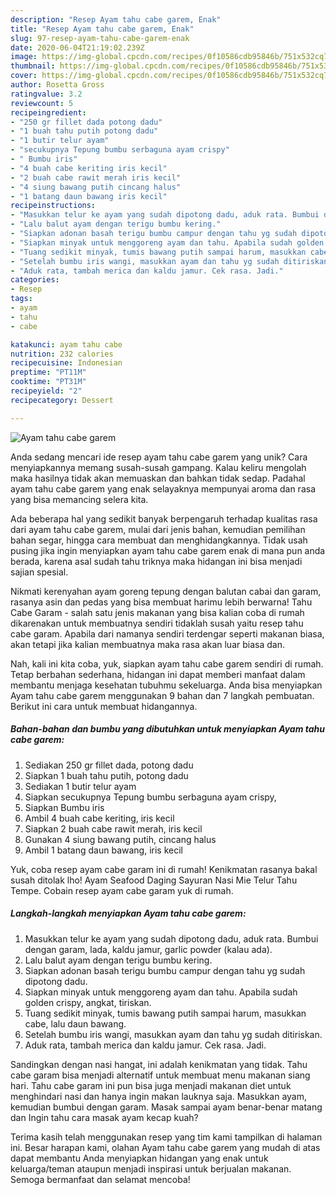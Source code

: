 ```yaml
---
description: "Resep Ayam tahu cabe garem, Enak"
title: "Resep Ayam tahu cabe garem, Enak"
slug: 97-resep-ayam-tahu-cabe-garem-enak
date: 2020-06-04T21:19:02.239Z
image: https://img-global.cpcdn.com/recipes/0f10586cdb95846b/751x532cq70/ayam-tahu-cabe-garem-foto-resep-utama.jpg
thumbnail: https://img-global.cpcdn.com/recipes/0f10586cdb95846b/751x532cq70/ayam-tahu-cabe-garem-foto-resep-utama.jpg
cover: https://img-global.cpcdn.com/recipes/0f10586cdb95846b/751x532cq70/ayam-tahu-cabe-garem-foto-resep-utama.jpg
author: Rosetta Gross
ratingvalue: 3.2
reviewcount: 5
recipeingredient:
- "250 gr fillet dada potong dadu"
- "1 buah tahu putih potong dadu"
- "1 butir telur ayam"
- "secukupnya Tepung bumbu serbaguna ayam crispy"
- " Bumbu iris"
- "4 buah cabe keriting iris kecil"
- "2 buah cabe rawit merah iris kecil"
- "4 siung bawang putih cincang halus"
- "1 batang daun bawang iris kecil"
recipeinstructions:
- "Masukkan telur ke ayam yang sudah dipotong dadu, aduk rata. Bumbui dengan garam, lada, kaldu jamur, garlic powder (kalau ada)."
- "Lalu balut ayam dengan terigu bumbu kering."
- "Siapkan adonan basah terigu bumbu campur dengan tahu yg sudah dipotong dadu."
- "Siapkan minyak untuk menggoreng ayam dan tahu. Apabila sudah golden crispy, angkat, tiriskan."
- "Tuang sedikit minyak, tumis bawang putih sampai harum, masukkan cabe, lalu daun bawang."
- "Setelah bumbu iris wangi, masukkan ayam dan tahu yg sudah ditiriskan."
- "Aduk rata, tambah merica dan kaldu jamur. Cek rasa. Jadi."
categories:
- Resep
tags:
- ayam
- tahu
- cabe

katakunci: ayam tahu cabe 
nutrition: 232 calories
recipecuisine: Indonesian
preptime: "PT11M"
cooktime: "PT31M"
recipeyield: "2"
recipecategory: Dessert

---
```



![Ayam tahu cabe garem](https://img-global.cpcdn.com/recipes/0f10586cdb95846b/751x532cq70/ayam-tahu-cabe-garem-foto-resep-utama.jpg)

Anda sedang mencari ide resep ayam tahu cabe garem yang unik? Cara menyiapkannya memang susah-susah gampang. Kalau keliru mengolah maka hasilnya tidak akan memuaskan dan bahkan tidak sedap. Padahal ayam tahu cabe garem yang enak selayaknya mempunyai aroma dan rasa yang bisa memancing selera kita.

Ada beberapa hal yang sedikit banyak berpengaruh terhadap kualitas rasa dari ayam tahu cabe garem, mulai dari jenis bahan, kemudian pemilihan bahan segar, hingga cara membuat dan menghidangkannya. Tidak usah pusing jika ingin menyiapkan ayam tahu cabe garem enak di mana pun anda berada, karena asal sudah tahu triknya maka hidangan ini bisa menjadi sajian spesial.

Nikmati kerenyahan ayam goreng tepung dengan balutan cabai dan garam, rasanya asin dan pedas yang bisa membuat harimu lebih berwarna! Tahu Cabe Garam - salah satu jenis makanan yang bisa kalian coba di rumah dikarenakan untuk membuatnya sendiri tidaklah susah yaitu resep tahu cabe garam. Apabila dari namanya sendiri terdengar seperti makanan biasa, akan tetapi jika kalian membuatnya maka rasa akan luar biasa dan.


Nah, kali ini kita coba, yuk, siapkan ayam tahu cabe garem sendiri di rumah. Tetap berbahan sederhana, hidangan ini dapat memberi manfaat dalam membantu menjaga kesehatan tubuhmu sekeluarga. Anda bisa menyiapkan Ayam tahu cabe garem menggunakan 9 bahan dan 7 langkah pembuatan. Berikut ini cara untuk membuat hidangannya.

<!--inarticleads1-->

##### Bahan-bahan dan bumbu yang dibutuhkan untuk menyiapkan Ayam tahu cabe garem:

1. Sediakan 250 gr fillet dada, potong dadu
1. Siapkan 1 buah tahu putih, potong dadu
1. Sediakan 1 butir telur ayam
1. Siapkan secukupnya Tepung bumbu serbaguna ayam crispy,
1. Siapkan  Bumbu iris
1. Ambil 4 buah cabe keriting, iris kecil
1. Siapkan 2 buah cabe rawit merah, iris kecil
1. Gunakan 4 siung bawang putih, cincang halus
1. Ambil 1 batang daun bawang, iris kecil


Yuk, coba resep ayam cabe garam ini di rumah! Kenikmatan rasanya bakal susah ditolak lho! Ayam Seafood Daging Sayuran Nasi Mie Telur Tahu Tempe. Cobain resep ayam cabe garam yuk di rumah. 

<!--inarticleads2-->

##### Langkah-langkah menyiapkan Ayam tahu cabe garem:

1. Masukkan telur ke ayam yang sudah dipotong dadu, aduk rata. Bumbui dengan garam, lada, kaldu jamur, garlic powder (kalau ada).
1. Lalu balut ayam dengan terigu bumbu kering.
1. Siapkan adonan basah terigu bumbu campur dengan tahu yg sudah dipotong dadu.
1. Siapkan minyak untuk menggoreng ayam dan tahu. Apabila sudah golden crispy, angkat, tiriskan.
1. Tuang sedikit minyak, tumis bawang putih sampai harum, masukkan cabe, lalu daun bawang.
1. Setelah bumbu iris wangi, masukkan ayam dan tahu yg sudah ditiriskan.
1. Aduk rata, tambah merica dan kaldu jamur. Cek rasa. Jadi.


Sandingkan dengan nasi hangat, ini adalah kenikmatan yang tidak. Tahu cabe garam bisa menjadi alternatif untuk membuat menu makanan siang hari. Tahu cabe garam ini pun bisa juga menjadi makanan diet untuk menghindari nasi dan hanya ingin makan lauknya saja. Masukkan ayam, kemudian bumbui dengan garam. Masak sampai ayam benar-benar matang dan Ingin tahu cara masak ayam kecap kuah? 

Terima kasih telah menggunakan resep yang tim kami tampilkan di halaman ini. Besar harapan kami, olahan Ayam tahu cabe garem yang mudah di atas dapat membantu Anda menyiapkan hidangan yang enak untuk keluarga/teman ataupun menjadi inspirasi untuk berjualan makanan. Semoga bermanfaat dan selamat mencoba!
